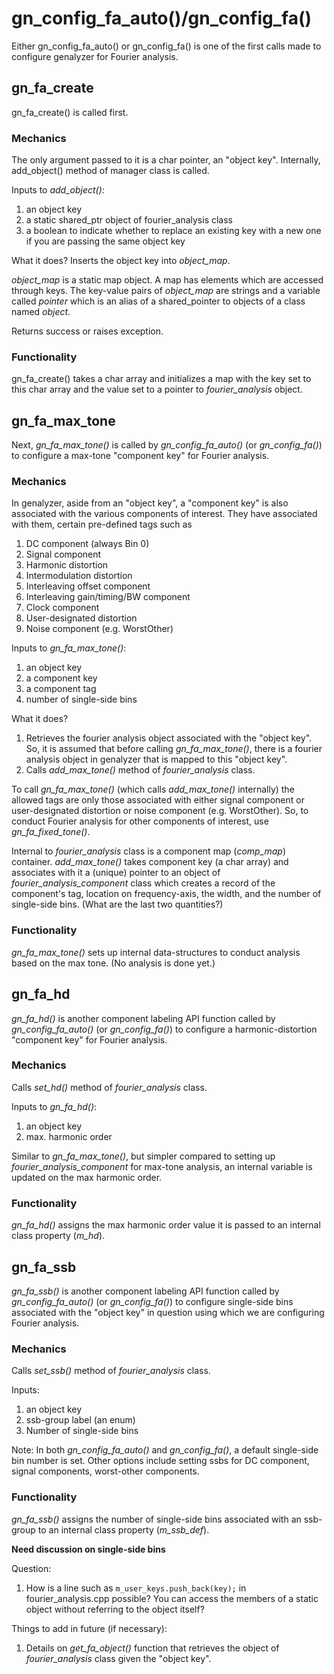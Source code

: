 # gn_config_fa_auto()/gn_config_fa()
Either gn_config_fa_auto() or gn_config_fa() is one of the first calls made to configure genalyzer for Fourier analysis.

## gn_fa_create
gn_fa_create() is called first.

### Mechanics
The only argument passed to it is a char pointer, an "object key". Internally, add_object() method of manager class is called. 

Inputs to *add_object()*:
1) an object key 
2) a static shared_ptr object of fourier_analysis class 
3) a boolean to indicate whether to replace an existing key with a new one if you are passing the same object key

What it does?
Inserts the object key into *object_map*.

*object_map* is a static map object. A map has elements which are accessed through keys. The key-value pairs of *object_map* are strings and a variable called *pointer* which is an alias of a shared_pointer to objects of a class named *object*.

Returns success or raises exception.

### Functionality
gn_fa_create() takes a char array and initializes a map with the key set to this char array and the value set to a pointer to *fourier_analysis* object.

## gn_fa_max_tone
Next, *gn_fa_max_tone()* is called by *gn_config_fa_auto()* (or *gn_config_fa()*) to configure a max-tone "component key" for Fourier analysis.

### Mechanics
In genalyzer, aside from an "object key", a "component key" is also associated with the various components of interest. They have associated with them, certain pre-defined tags such as 
1) DC component (always Bin 0)
2) Signal component
3) Harmonic distortion
4) Intermodulation distortion
5) Interleaving offset component
6) Interleaving gain/timing/BW component
7) Clock component
8) User-designated distortion
9) Noise component (e.g. WorstOther)

Inputs to *gn_fa_max_tone()*:
1) an object key 
2) a component key 
3) a component tag
4) number of single-side bins

What it does?
1) Retrieves the fourier analysis object associated with the "object key". So, it is assumed that before calling *gn_fa_max_tone()*, there is a fourier analysis object in genalyzer that is mapped to this "object key".
2) Calls *add_max_tone()* method of *fourier_analysis* class.

To call *gn_fa_max_tone()* (which calls *add_max_tone()* internally) the allowed tags are only those associated with either signal component or user-designated distortion or noise component (e.g. WorstOther). So, to conduct Fourier analysis for other components of interest, use *gn_fa_fixed_tone()*.

Internal to *fourier_analysis* class is a component map (*comp_map*) container. *add_max_tone()* takes component key (a char array) and associates with it a (unique) pointer to an object of *fourier_analysis_component* class which creates a record of the component's tag, location on frequency-axis, the width, and the number of single-side bins. (What are the last two quantities?)

### Functionality
*gn_fa_max_tone()* sets up internal data-structures to conduct analysis based on the max tone. (No analysis is done yet.)

## gn_fa_hd
*gn_fa_hd()* is another component labeling API function called by *gn_config_fa_auto()* (or *gn_config_fa()*) to configure a harmonic-distortion "component key" for Fourier analysis.

### Mechanics
Calls *set_hd()* method of *fourier_analysis* class.

Inputs to *gn_fa_hd()*:
1) an object key 
2) max. harmonic order

Similar to *gn_fa_max_tone()*, but simpler compared to setting up *fourier_analysis_component* for max-tone analysis, an internal variable is updated on the max harmonic order.

### Functionality
*gn_fa_hd()* assigns the max harmonic order value it is passed to an internal class property (*m_hd*).

## gn_fa_ssb
*gn_fa_ssb()* is another component labeling API function called by *gn_config_fa_auto()* (or *gn_config_fa()*) to configure single-side bins associated with the "object key" in question using which we are configuring Fourier analysis.

### Mechanics
Calls *set_ssb()* method of *fourier_analysis* class.

Inputs:
1) an object key 
2) ssb-group label (an enum)
3) Number of single-side bins

Note: In both *gn_config_fa_auto()* and *gn_config_fa()*, a default single-side bin number is set. Other options include setting ssbs for DC component, signal components, worst-other components.

### Functionality
*gn_fa_ssb()* assigns the number of single-side bins associated with an ssb-group to an internal class property (*m_ssb_def*).

**Need discussion on single-side bins**

Question:
1. How is a line such as `m_user_keys.push_back(key);` in fourier_analysis.cpp possible? You can access the members of a static object without referring to the object itself?


Things to add in future (if necessary):
1) Details on *get_fa_object()* function that retrieves the object of *fourier_analysis* class given the "object key".